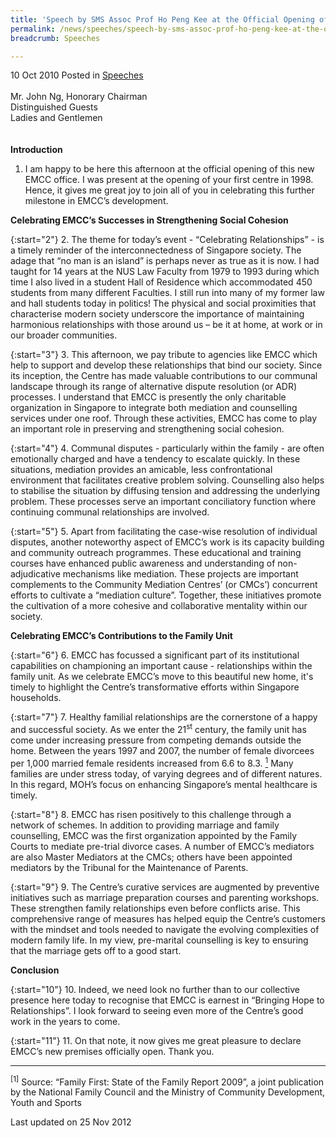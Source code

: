 ```yaml
---
title: 'Speech by SMS Assoc Prof Ho Peng Kee at the Official Opening of the Eagles Mediation & Counselling Centre''s (EMCC) new office at Social Service Hub, Liang Court'
permalink: /news/speeches/speech-by-sms-assoc-prof-ho-peng-kee-at-the-official-opening-of-the-eagles-mediation-counselling
breadcrumb: Speeches

---
```



10 Oct 2010 Posted in [Speeches](/news/speeches)
<br>  
Mr. John Ng, Honorary Chairman   
Distinguished Guests  
Ladies and Gentlemen  
<br>  
**Introduction**
<br>
1. I am happy to be here this afternoon at the official opening of this new EMCC office. I was present at the opening of your first centre in 1998. Hence, it gives me great joy to join all of you in celebrating this further milestone in EMCC’s development.



**Celebrating EMCC’s Successes in Strengthening Social Cohesion**

{:start="2"}
2. The theme for today’s event - “Celebrating Relationships” - is a timely reminder of the interconnectedness of Singapore society.  The adage that “no man is an island” is perhaps never as true as it is now. I had taught for 14 years at the NUS Law Faculty from 1979 to 1993 during which time I also lived in a student Hall of Residence which accommodated 450 students from many different Faculties. I still run into many of my former law and hall students today in politics! The physical and social proximities that characterise modern society underscore the importance of maintaining harmonious relationships with those around us – be it at home, at work or in our broader communities. 

{:start="3"}
3. This afternoon, we pay tribute to agencies like EMCC which help to support and develop these relationships that bind our society. Since its inception, the Centre has made valuable contributions to our communal landscape through its range of alternative dispute resolution (or ADR) processes. I understand that EMCC is presently the only charitable organization in Singapore to integrate both mediation and counselling services under one roof. Through these activities, EMCC has come to play an important role in preserving and strengthening social cohesion.

{:start="4"}
4. Communal disputes - particularly within the family - are often emotionally charged and have a tendency to escalate quickly. In these situations, mediation provides an amicable, less confrontational environment that facilitates creative problem solving. Counselling also helps to stabilise the situation by diffusing tension and addressing the underlying problem. These processes serve an important conciliatory function where continuing communal relationships are involved.

{:start="5"}
5. Apart from facilitating the case-wise resolution of individual disputes, another noteworthy aspect of EMCC’s work is its capacity building and community outreach programmes. These educational and training courses have enhanced public awareness and understanding of non-adjudicative mechanisms like mediation. These projects are important complements to the Community Mediation Centres’ (or CMCs’) concurrent efforts to cultivate a “mediation culture”. Together, these initiatives promote the cultivation of a more cohesive and collaborative mentality within our society.

**Celebrating EMCC’s Contributions to the Family Unit**

{:start="6"}
6. EMCC has focussed a significant part of its institutional capabilities on championing an important cause - relationships within the family unit. As we celebrate EMCC’s move to this beautiful new home, it's timely to highlight the Centre’s transformative efforts within Singapore households.  

{:start="7"}
7. Healthy familial relationships are the cornerstone of a happy and successful society. As we enter the 21<sup>st</sup> century, the family unit has come under increasing pressure from competing demands outside the home. Between the years 1997 and 2007, the number of female divorcees per 1,000 married female residents increased from 6.6 to 8.3. <a href="#fn1"><sup>1</sup></a>  Many families are under stress today, of varying degrees and of different natures. In this regard, MOH’s focus on enhancing Singapore’s mental healthcare is timely.

{:start="8"}
8. EMCC has risen positively to this challenge through a network of schemes. In addition to providing marriage and family counselling, EMCC was the first organization appointed by the Family Courts to mediate pre-trial divorce cases. A number of EMCC’s mediators are also Master Mediators at the CMCs; others have been appointed mediators by the Tribunal for the Maintenance of Parents.

{:start="9"}
9. The Centre’s curative services are augmented by preventive initiatives such as marriage preparation courses and parenting workshops. These strengthen family relationships even before conflicts arise. This comprehensive range of measures has helped equip the Centre’s customers with the mindset and tools needed to navigate the evolving complexities of modern family life. In my view, pre-marital counselling is key to ensuring that the marriage gets off to a good start.


**Conclusion**

{:start="10"}
10. Indeed, we need look no further than to our collective presence here today to recognise that EMCC is earnest in “Bringing Hope to Relationships”. I look forward to seeing even more of the Centre’s good work in the years to come.

{:start="11"}
11. On that note, it now gives me great pleasure to declare EMCC’s new premises officially open. Thank you.

---

<p id="fn1"><sup>[1]</sup> Source: “Family First: State of the Family Report 2009”, a joint publication by the National Family Council and the Ministry of Community Development, Youth and Sports</p>


<p class="right-side-updated">Last updated on 25 Nov 2012</p>
